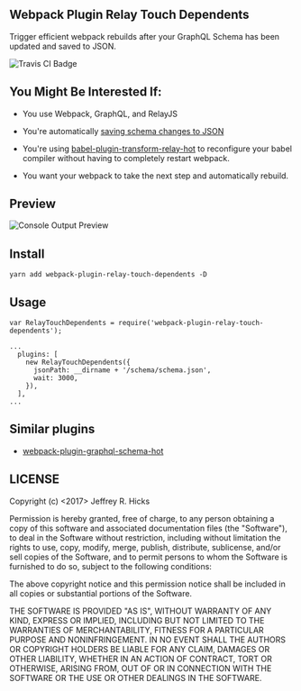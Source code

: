 Webpack Plugin Relay Touch Dependents
---------------------
Trigger efficient webpack rebuilds after your GraphQL Schema has been updated and saved to JSON.

![Travis CI Badge](https://travis-ci.org/jrhicks/webpack-plugin-relay-touch-dependents.svg?branch=master)

You Might Be Interested If:
--------------------------

* You use Webpack, GraphQL, and RelayJS

* You're automatically [saving schema changes to JSON](https://facebook.github.io/relay/docs/guides-babel-plugin.html#schema-json)

* You're using  [babel-plugin-transform-relay-hot](https://www.npmjs.com/package/babel-plugin-transform-relay-hot) to reconfigure your babel compiler without having to completely restart webpack.

* You want your webpack to take the next step and automatically rebuild.

Preview
-------------
![Console Output Preview](https://raw.githubusercontent.com/jrhicks/webpack-plugin-relay-touch-dependents/master/screenshot1.png)

Install
--------
```
yarn add webpack-plugin-relay-touch-dependents -D
```

Usage
--------
```
var RelayTouchDependents = require('webpack-plugin-relay-touch-dependents');

...
  plugins: [
    new RelayTouchDependents({
      jsonPath: __dirname + '/schema/schema.json',
      wait: 3000,
    }),
  ],
...

```

Similar plugins
---------------
* [webpack-plugin-graphql-schema-hot](https://github.com/nodkz/webpack-plugin-graphql-schema-hot)


LICENSE
-----
Copyright (c) <2017> Jeffrey R. Hicks

Permission is hereby granted, free of charge, to any person obtaining a copy
of this software and associated documentation files (the "Software"), to deal
in the Software without restriction, including without limitation the rights
to use, copy, modify, merge, publish, distribute, sublicense, and/or sell
copies of the Software, and to permit persons to whom the Software is
furnished to do so, subject to the following conditions:

The above copyright notice and this permission notice shall be included in all
copies or substantial portions of the Software.

THE SOFTWARE IS PROVIDED "AS IS", WITHOUT WARRANTY OF ANY KIND, EXPRESS OR
IMPLIED, INCLUDING BUT NOT LIMITED TO THE WARRANTIES OF MERCHANTABILITY,
FITNESS FOR A PARTICULAR PURPOSE AND NONINFRINGEMENT. IN NO EVENT SHALL THE
AUTHORS OR COPYRIGHT HOLDERS BE LIABLE FOR ANY CLAIM, DAMAGES OR OTHER
LIABILITY, WHETHER IN AN ACTION OF CONTRACT, TORT OR OTHERWISE, ARISING FROM,
OUT OF OR IN CONNECTION WITH THE SOFTWARE OR THE USE OR OTHER DEALINGS IN THE
SOFTWARE.
